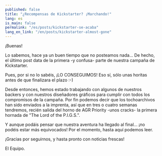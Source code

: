 ```yaml
---
published: false
title: "¿Recompensas de Kickstarter? ¡Marchando!"
lang: es
is_main: false
permalink: "/es/posts/kickstarter-se-acaba"
lang_en_link: "/en/posts/kickstarter-almost-gone"
---
```


¡Buenas!

Lo sabemos, hace ya un buen tiempo que no posteamos nada... De hecho, el último post data de la primera -y confusa- parte de nuestra campaña de Kickstarter.

Pues, por si no lo sabéis, ¡LO CONSEGUIMOS!  Eso sí, sólo unas horitas antes de que 
finalizara el plazo :-)

Desde entonces, hemos estado trabajando con algunos de nuestros backers y con nuestros diseñadores gráficos para cumplir con todos los compromisos de la campaña. Por fin podemos decir que los tochoarchivos han sido enviados a la imprenta, así que en tres o cuatro semanas tendremos, recién salida del horno de AGR Priority -unos cracks- la primera hornada de "The Lord of the P.I.G.S.".

Y aunque podáis pensar que nuestra aventura ha llegado al final... ¡no podéis estar más equivocados! Por el momento, hasta aquí podemos leer.

¡Gracias por seguirnos, y hasta pronto con noticias frescas!

El Equipo.